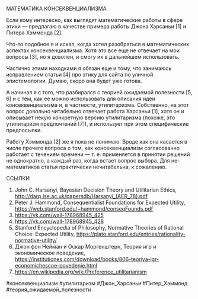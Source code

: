 МАТЕМАТИКА КОНСЕКВЕНЦИАЛИЗМА  
  
Если кому интересно, как выглядят математические работы в сфере этики — предлагаю в качестве примера работы Джона Харсаньи [1] и Питера Хэммонда [2].

Что-то подобное я и искал, когда хотел разобраться в математических аспектах консеквенциализма. Хотя это все еще не отвечает на мои вопросы [3], но я доволен, и смогу их в дальнейшем использовать.
  
Частично этими находками я обязан еще и тому, что занимаюсь исправлением статьи [4] про этику для сайта по уличной эпистемологии. Думаю, скоро она будет уже готова.

А начинал я с того, что разбирался с теорией ожидаемой полезности [5, 6] и с тем, как ее можно использовать для описания идеи консеквенциализма и, в частности, утилитаризма. Собственно, на этот вопрос довольно читабельно отвечает работа Харсаньи [1], хотя он и описывает некую конкретную версию утилитаризма (похоже, это утилитаризм предпочтений [7]), и использует при этом специфические предпосылки.
  
Работу Хэммонда [2] же я пока не понимаю. Вроде как она касается в числе прочего вопроса о том, как консеквенциализм согласованно работает с течением времени — т. е. применяется в принятии решений не однократно, а каждый раз, когда встает вопрос выбора. Для не-математиков cтатья практически нечитабельна, к сожалению.
  
ССЫЛКИ  
  
1. John C. Harsanyi, Bayesian Decision Theory and Utilitarian Ethics, http://darp.lse.ac.uk/papersdb/Harsanyi_(AER_78).pdf  
2. Peter J. Hammond, Consequentialist Foundations for Expected Utility, https://web.stanford.edu/~hammond/conseqFounds.pdf  
3. https://vk.com/wall-178968945_425  
4. https://vk.com/wall-178968945_428  
5. Stanford Encyclopedia of Philosophy, Normative Theories of Rational Choice: Expected Utility, https://plato.stanford.edu/entries/rationality-normative-utility/  
6. Джон фон Нейман и Оскар Моргенштерн, Теория игр и экономическое поведение, https://institutiones.com/download/books/806-teoriya-igr-economichescoe-povedenie.html  
7. https://en.wikipedia.org/wiki/Preference_utilitarianism  
  
\#консеквенциализм \#утилитаризм \#Джон\_Харсаньи \#Питер\_Хэммонд \#теория\_ожидаемой\_полезности